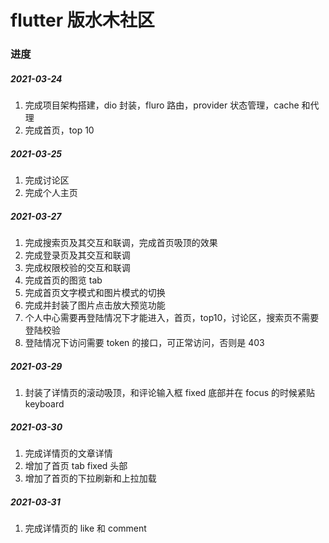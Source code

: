 # flutter 版水木社区

### 进度

##### 2021-03-24

1. 完成项目架构搭建，dio 封装，fluro 路由，provider 状态管理，cache 和代理
2. 完成首页，top 10

<!-- ![](https://p26-tt.byteimg.com/origin/pgc-image/470609f0402e4ef880d898dd2b84f1dc) -->
<!-- ![](https://p3-tt-ipv6.byteimg.com/origin/pgc-image/086167e9864f417aa753710d799e3ff1) -->

##### 2021-03-25

1. 完成讨论区
2. 完成个人主页

<!-- ![](https://p1-tt-ipv6.byteimg.com/origin/pgc-image/589d63e5ade74508966b6f4d62971365) -->
<!-- ![](https://p6-tt-ipv6.byteimg.com/origin/pgc-image/f6da78c7eab94390826e9db82ec217cc) -->

##### 2021-03-27

1. 完成搜索页及其交互和联调，完成首页吸顶的效果<br/>
   <!-- ![](https://p26-tt.byteimg.com/origin/pgc-image/311053162fdc43d7b3f46c07f1c97af3) -->
   <!-- ![](https://p1-tt-ipv6.byteimg.com/origin/pgc-image/88146800da79457e83b911164016794a) -->
2. 完成登录页及其交互和联调<br/>
   <!-- ![](https://p26-tt.byteimg.com/origin/pgc-image/2198157744714defa7da9a7cbdd227c9) -->
   <!-- ![](https://p26-tt.byteimg.com/origin/pgc-image/90e03b855e894656866fa761c66c6ad5) -->
3. 完成权限校验的交互和联调<br/>
   <!-- ![](https://p26-tt.byteimg.com/origin/pgc-image/0d3f55f49a8c4feebd71e49a2a1b1858) -->
4. 完成首页的图览 tab<br/>
   <!-- ![](https://p1-tt-ipv6.byteimg.com/origin/pgc-image/961f188692f54333a01c313c3cfb55f5) -->
5. 完成首页文字模式和图片模式的切换<br/>
   <!-- ![](https://p26-tt.byteimg.com/origin/pgc-image/227e2b6f8b3e48aeb64980a0035bff37) -->
   <!-- ![](https://p26-tt.byteimg.com/origin/pgc-image/0d3f55f49a8c4feebd71e49a2a1b1858) -->
6. 完成并封装了图片点击放大预览功能<br/>
   <!-- ![](https://p3-tt-ipv6.byteimg.com/origin/pgc-image/dcd2496a62e9433cb06a046f76039bff) -->
7. 个人中心需要再登陆情况下才能进入，首页，top10，讨论区，搜索页不需要登陆校验
8. 登陆情况下访问需要 token 的接口，可正常访问，否则是 403

##### 2021-03-29

1. 封装了详情页的滚动吸顶，和评论输入框 fixed 底部并在 focus 的时候紧贴 keyboard

##### 2021-03-30

1. 完成详情页的文章详情
2. 增加了首页 tab fixed 头部
3. 增加了首页的下拉刷新和上拉加载

##### 2021-03-31

1. 完成详情页的 like 和 comment
